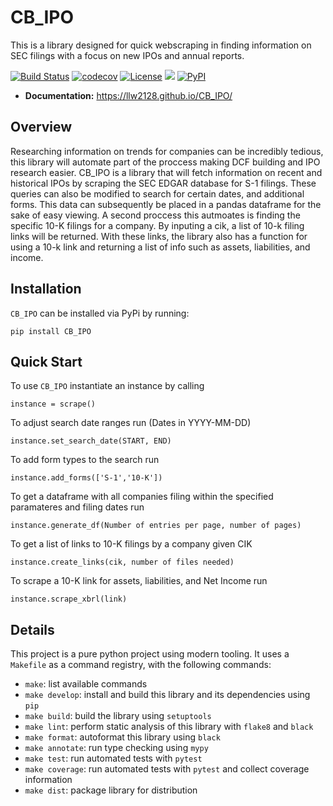 # CB_IPO
This is a library designed for quick webscraping in finding information on SEC filings with a focus on new IPOs and annual reports.

[![Build Status](https://github.com/llw2128/CB_IPO/workflows/Build%20Status/badge.svg?branch=main)](https://github.com/llw2128/CB_IPO/actions?query=workflow%3A%22Build+Status%22)
[![codecov](https://codecov.io/gh/llw2128/CB_IPO/branch/main/graph/badge.svg)](https://codecov.io/gh/llw2128/CB_IPO)
[![License](https://img.shields.io/badge/License-Apache_2.0-green.svg)](https://opensource.org/licenses/Apache-2.0)  ![](https://img.shields.io/github/issues/llw2128/CB_IPO)
[![PyPI](https://img.shields.io/pypi/v/CB_IPO)](https://pypi.org/project/CB-IPO/)

- **Documentation:** https://llw2128.github.io/CB_IPO/

## Overview
Researching information on trends for companies can be incredibly tedious, this library will automate part of the proccess making DCF building and IPO research easier. CB_IPO is a library that will fetch information on recent and historical IPOs by scraping the SEC EDGAR database for S-1 filings. These queries can also be modified to search for certain dates, and additional forms. This data can subsequently be placed in a pandas dataframe for the sake of easy viewing. A second proccess this autmoates is finding the specific 10-K filings for a company. By inputing a cik, a list of 10-k filing links will be returned. With these links, the library also has a function for using a 10-k link and returning a list of info such as assets, liabilities, and income.

## Installation
`CB_IPO` can be installed via PyPi by running:
```
pip install CB_IPO
```

## Quick Start
To use `CB_IPO` instantiate an instance by calling 
```
instance = scrape()
``` 

To adjust search date ranges run (Dates in YYYY-MM-DD)
```
instance.set_search_date(START, END)
```

To add form types to the search run
```
instance.add_forms(['S-1','10-K'])
```

To get a dataframe with all companies filing within the specified paramateres and filing dates run

```
instance.generate_df(Number of entries per page, number of pages)
```

To get a list of links to 10-K filings by a company given CIK
```
instance.create_links(cik, number of files needed)
```

To scrape a 10-K link for assets, liabilities, and Net Income run
```
instance.scrape_xbrl(link)
```
## Details
This project is a pure python project using modern tooling. It uses a `Makefile` as a command registry, with the following commands:
- `make`: list available commands
- `make develop`: install and build this library and its dependencies using `pip`
- `make build`: build the library using `setuptools`
- `make lint`: perform static analysis of this library with `flake8` and `black`
- `make format`: autoformat this library using `black`
- `make annotate`: run type checking using `mypy`
- `make test`: run automated tests with `pytest`
- `make coverage`: run automated tests with `pytest` and collect coverage information
- `make dist`: package library for distribution
